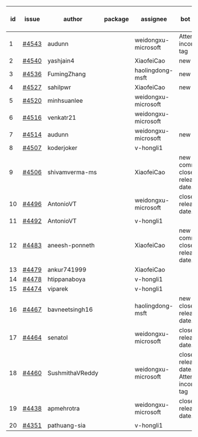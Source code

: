 | id | issue | author | package | assignee | bot advice | created date of issue | target release date | date from target |
| ------ | ------ | ------ | ------ | ------ | ------ | ------ | ------ | :-----: |
| 1 | [#4543](https://github.com/Azure/sdk-release-request/issues/4543) | audunn |  | weidongxu-microsoft | Attention to inconsistent tag | 09-21 | 10-27 |  |
| 2 | [#4540](https://github.com/Azure/sdk-release-request/issues/4540) | yashjain4 |  | XiaofeiCao | new issue. | 09-21 | 10-27 |  |
| 3 | [#4536](https://github.com/Azure/sdk-release-request/issues/4536) | FumingZhang |  | haolingdong-msft | new issue. | 09-21 | 10-27 |  |
| 4 | [#4527](https://github.com/Azure/sdk-release-request/issues/4527) | sahilpwr |  | XiaofeiCao | new issue. | 09-20 | 10-27 |  |
| 5 | [#4520](https://github.com/Azure/sdk-release-request/issues/4520) | minhsuanlee |  | weidongxu-microsoft |  | 09-13 | 10-27 |  |
| 6 | [#4516](https://github.com/Azure/sdk-release-request/issues/4516) | venkatr21 |  | weidongxu-microsoft |  | 09-13 | 10-27 |  |
| 7 | [#4514](https://github.com/Azure/sdk-release-request/issues/4514) | audunn |  | weidongxu-microsoft | new issue. | 09-08 | 10-27 |  |
| 8 | [#4507](https://github.com/Azure/sdk-release-request/issues/4507) | koderjoker |  | v-hongli1 |  | 09-07 |  | 0 |
| 9 | [#4506](https://github.com/Azure/sdk-release-request/issues/4506) | shivamverma-ms |  | XiaofeiCao | new comment. close to release date.  | 09-06 | 09-22 | 0 |
| 10 | [#4496](https://github.com/Azure/sdk-release-request/issues/4496) | AntonioVT |  | weidongxu-microsoft | close to release date.  | 09-05 | 09-22 | 0 |
| 11 | [#4492](https://github.com/Azure/sdk-release-request/issues/4492) | AntonioVT |  | v-hongli1 |  | 09-05 |  | 0 |
| 12 | [#4483](https://github.com/Azure/sdk-release-request/issues/4483) | aneesh-ponneth |  | XiaofeiCao | new comment. close to release date.  | 08-31 | 09-22 | 0 |
| 13 | [#4479](https://github.com/Azure/sdk-release-request/issues/4479) | ankur741999 |  | XiaofeiCao |  | 08-30 | 09-05 |  |
| 14 | [#4478](https://github.com/Azure/sdk-release-request/issues/4478) | htippanaboya |  | v-hongli1 |  | 08-29 |  | 0 |
| 15 | [#4474](https://github.com/Azure/sdk-release-request/issues/4474) | viparek |  | v-hongli1 |  | 08-29 |  | 0 |
| 16 | [#4467](https://github.com/Azure/sdk-release-request/issues/4467) | bavneetsingh16 |  | haolingdong-msft | new issue. close to release date.  | 08-28 | 09-22 | 0 |
| 17 | [#4464](https://github.com/Azure/sdk-release-request/issues/4464) | senatol |  | weidongxu-microsoft | close to release date.  | 08-23 | 09-22 | 0 |
| 18 | [#4460](https://github.com/Azure/sdk-release-request/issues/4460) | SushmithaVReddy |  | weidongxu-microsoft | close to release date.  Attention to inconsistent tag | 08-23 | 09-22 | 0 |
| 19 | [#4438](https://github.com/Azure/sdk-release-request/issues/4438) | apmehrotra |  | weidongxu-microsoft | close to release date.  | 08-16 | 09-22 | 0 |
| 20 | [#4351](https://github.com/Azure/sdk-release-request/issues/4351) | pathuang-sia |  | v-hongli1 |  | 07-20 |  | 0 |
